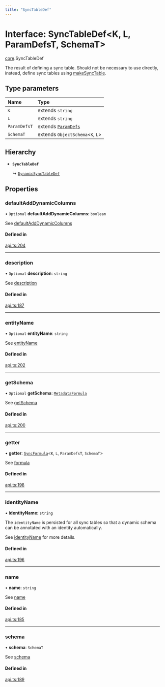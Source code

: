 ```yaml
---
title: "SyncTableDef"
---
```

# Interface: SyncTableDef<K, L, ParamDefsT, SchemaT\>

[core](../modules/core.md).SyncTableDef

The result of defining a sync table. Should not be necessary to use directly,
instead, define sync tables using [makeSyncTable](../functions/core.makeSyncTable.md).

## Type parameters

| Name | Type |
| :------ | :------ |
| `K` | extends `string` |
| `L` | extends `string` |
| `ParamDefsT` | extends [`ParamDefs`](../types/core.ParamDefs.md) |
| `SchemaT` | extends `ObjectSchema`<`K`, `L`\> |

## Hierarchy

- **`SyncTableDef`**

  ↳ [`DynamicSyncTableDef`](core.DynamicSyncTableDef.md)

## Properties

### defaultAddDynamicColumns

• `Optional` **defaultAddDynamicColumns**: `boolean`

See [defaultAddDynamicColumns](core.DynamicOptions.md#defaultadddynamiccolumns)

#### Defined in

[api.ts:204](https://github.com/coda/packs-sdk/blob/main/api.ts#L204)

___

### description

• `Optional` **description**: `string`

See [description](core.SyncTableOptions.md#description)

#### Defined in

[api.ts:187](https://github.com/coda/packs-sdk/blob/main/api.ts#L187)

___

### entityName

• `Optional` **entityName**: `string`

See [entityName](core.DynamicOptions.md#entityname)

#### Defined in

[api.ts:202](https://github.com/coda/packs-sdk/blob/main/api.ts#L202)

___

### getSchema

• `Optional` **getSchema**: [`MetadataFormula`](../types/core.MetadataFormula.md)

See [getSchema](core.DynamicOptions.md#getschema)

#### Defined in

[api.ts:200](https://github.com/coda/packs-sdk/blob/main/api.ts#L200)

___

### getter

• **getter**: [`SyncFormula`](../types/core.SyncFormula.md)<`K`, `L`, `ParamDefsT`, `SchemaT`\>

See [formula](core.SyncTableOptions.md#formula)

#### Defined in

[api.ts:198](https://github.com/coda/packs-sdk/blob/main/api.ts#L198)

___

### identityName

• **identityName**: `string`

The `identityName` is persisted for all sync tables so that a dynamic schema
can be annotated with an identity automatically.

See [identityName](core.SyncTableOptions.md#identityname) for more details.

#### Defined in

[api.ts:196](https://github.com/coda/packs-sdk/blob/main/api.ts#L196)

___

### name

• **name**: `string`

See [name](core.SyncTableOptions.md#name)

#### Defined in

[api.ts:185](https://github.com/coda/packs-sdk/blob/main/api.ts#L185)

___

### schema

• **schema**: `SchemaT`

See [schema](core.SyncTableOptions.md#schema)

#### Defined in

[api.ts:189](https://github.com/coda/packs-sdk/blob/main/api.ts#L189)
